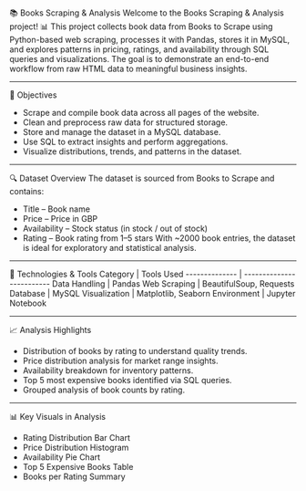 📚 Books Scraping & Analysis
Welcome to the Books Scraping & Analysis project! 📊 This project collects book data from Books to Scrape using Python-based web scraping, processes it with Pandas, stores it in MySQL, and explores patterns in pricing, ratings, and availability through SQL queries and visualizations. The goal is to demonstrate an end-to-end workflow from raw HTML data to meaningful business insights.

 ---

🧠 Objectives
- Scrape and compile book data across all pages of the website.
- Clean and preprocess raw data for structured storage.
- Store and manage the dataset in a MySQL database.
- Use SQL to extract insights and perform aggregations.
- Visualize distributions, trends, and patterns in the dataset.

---

🔍 Dataset Overview
The dataset is sourced from Books to Scrape and contains:
- Title – Book name
- Price – Price in GBP
- Availability – Stock status (in stock / out of stock)
- Rating – Book rating from 1–5 stars
With ~2000 book entries, the dataset is ideal for exploratory and statistical analysis.

---

🧰 Technologies & Tools
Category       | Tools Used
-------------- | -------------------------
Data Handling  | Pandas
Web Scraping   | BeautifulSoup, Requests
Database       | MySQL
Visualization  | Matplotlib, Seaborn
Environment    | Jupyter Notebook

---

📈 Analysis Highlights
- Distribution of books by rating to understand quality trends.
- Price distribution analysis for market range insights.
- Availability breakdown for inventory patterns.
- Top 5 most expensive books identified via SQL queries.
- Grouped analysis of book counts by rating.

---

📊 Key Visuals in Analysis
- Rating Distribution Bar Chart
- Price Distribution Histogram
- Availability Pie Chart
- Top 5 Expensive Books Table
- Books per Rating Summary
